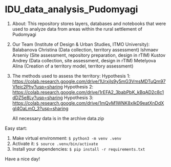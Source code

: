 # IDU_data_analysis_Pudomyagi

1. About:
   This repository stores layers, databases and notebooks that were used to analyze data from areas within the rural settlement of Pudomyagi

2. Our Team (Institute of Design & Urban Studies, ITMO University):
   Balabanova Christina (Data collection, territory assessment)
   Ishmaev Arseniy (Site assessment, repository preparation, design in rTIM)
   Kustov Andrey (Data collection, site assessment, design in rTIM)
   Metelyova Alina (Creation of a territory model, territory assessment)

3. The methods used to assess the territory:
   Hypothesis 1: https://colab.research.google.com/drive/1UrxjIs9y5mG3VmsMDTuQm97Vfeic2Phy?usp=sharing
   Hypothesis 2: https://colab.research.google.com/drive/1rEFA2_3babPbK_kBqAD2c8c1dDZ5e8Ly?usp=sharing
   Hypothesis 3: https://colab.research.google.com/drive/1mQvM1WNK8xIkD9eatXnDdXgI4OaLmO_3?usp=sharing

   All necessary data is in the archive data.zip

Easy start:
1. Make virtual environment: `$ python3 -m venv .venv`
2. Activate it: `$ source .venv/bin/activate`
3. Install your dependencies: `$ pip install -r requirements.txt`

Have a nice day!
